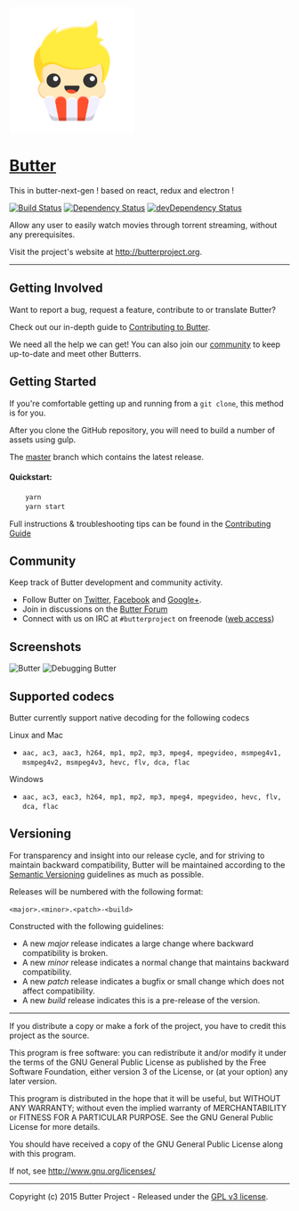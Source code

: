 
<img width=225 src="https://github.com/butterproject/artworks/blob/master/Butter/Official/butter-mascot/butter-mascot.png?raw=true">

# [Butter](https://github.com/butterproject/butter-desktop)

This in butter-next-gen ! based on react, redux and electron !

[![Build Status](https://travis-ci.org/butterproject/butter-desktop.svg?branch=master)](https://travis-ci.org/butterproject/butter-desktop)
[![Dependency Status](https://david-dm.org/butterproject/butter-desktop.svg)](https://david-dm.org/butterproject/butter-desktop)
[![devDependency Status](https://david-dm.org/butterproject/butter-desktop/dev-status.svg)](https://david-dm.org/butterproject/butter-desktop#info=devDependencies)

Allow any user to easily watch movies through torrent streaming, without any prerequisites.

Visit the project's website at <http://butterproject.org>.

***

## Getting Involved

Want to report a bug, request a feature, contribute to or translate Butter?

Check out our in-depth guide to [Contributing to Butter](CONTRIBUTING.md#contributing-to-butter).

We need all the help we can get! You can also join our [community](README.md#community) to keep up-to-date and meet other Butterrs.

## Getting Started

If you're comfortable getting up and running from a `git clone`, this method is for you.

After you clone the GitHub repository, you will need to build a number of assets using gulp.

The [master](https://github.com/butterproject/butter-desktop) branch which contains the latest release.

#### Quickstart:
```sh
    yarn
    yarn start
```

Full instructions & troubleshooting tips can be found in the [Contributing Guide](CONTRIBUTING.md#contributing-to-butter)

<a name="community"></a>
## Community

Keep track of Butter development and community activity.

* Follow Butter on [Twitter](https://twitter.com/butterproject), [Facebook](https://www.facebook.com/ButterProjectOrg/) and [Google+](https://plus.google.com/communities/111003619134556931561).
* Join in discussions on the [Butter Forum](https://www.reddit.com/r/ButterProject)
* Connect with us on IRC at `#butterproject` on freenode ([web access](http://webchat.freenode.net/?channels=butterproject))

## Screenshots
![Butter](https://cloud.githubusercontent.com/assets/8317250/10714437/b1e1dc8c-7b32-11e5-9c25-d9fbd5b2f3bd.png)
![Debugging Butter](https://cloud.githubusercontent.com/assets/8317250/10714430/add70234-7b32-11e5-9be7-1de539d865ba.png)

## Supported codecs

Butter currently support native decoding for the following codecs

Linux and Mac

* `aac, ac3, aac3, h264, mp1, mp2, mp3, mpeg4, mpegvideo, msmpeg4v1, msmpeg4v2, msmpeg4v3, hevc, flv, dca, flac`

Windows

* `aac, ac3, eac3, h264, mp1, mp2, mp3, mpeg4, mpegvideo, hevc, flv, dca, flac`

## Versioning

For transparency and insight into our release cycle, and for striving to maintain backward compatibility, Butter will be maintained according to the [Semantic Versioning](http://semver.org/) guidelines as much as possible.

Releases will be numbered with the following format:

`<major>.<minor>.<patch>-<build>`

Constructed with the following guidelines:

* A new *major* release indicates a large change where backward compatibility is broken.
* A new *minor* release indicates a normal change that maintains backward compatibility.
* A new *patch* release indicates a bugfix or small change which does not affect compatibility.
* A new *build* release indicates this is a pre-release of the version.


***

If you distribute a copy or make a fork of the project, you have to credit this project as the source.

This program is free software: you can redistribute it and/or modify it under the terms of the GNU General Public License as published by the Free Software Foundation, either version 3 of the License, or (at your option) any later version.

This program is distributed in the hope that it will be useful, but WITHOUT ANY WARRANTY; without even the implied warranty of MERCHANTABILITY or FITNESS FOR A PARTICULAR PURPOSE.  See the GNU General Public License for more details.

You should have received a copy of the GNU General Public License along with this program.

If not, see http://www.gnu.org/licenses/

***

Copyright (c) 2015 Butter Project - Released under the
[GPL v3 license](LICENSE.txt).
